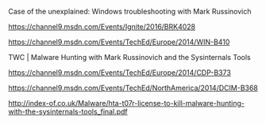 Case of the unexplained: Windows troubleshooting with Mark Russinovich

https://channel9.msdn.com/Events/Ignite/2016/BRK4028

https://channel9.msdn.com/Events/TechEd/Europe/2014/WIN-B410

TWC | Malware Hunting with Mark Russinovich and the Sysinternals Tools

https://channel9.msdn.com/Events/TechEd/Europe/2014/CDP-B373

https://channel9.msdn.com/Events/TechEd/NorthAmerica/2014/DCIM-B368

http://index-of.co.uk/Malware/hta-t07r-license-to-kill-malware-hunting-with-the-sysinternals-tools_final.pdf
